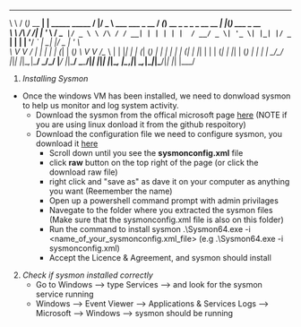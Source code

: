 __        ___           _                     _  ___                     __ _                       _   _              
\ \      / (_)_ __   __| | _____      _____  / |/ _ \    ___ ___  _ __  / _(_) __ _ _   _ _ __ __ _| |_(_) ___  _ __   
 \ \ /\ / /| | '_ \ / _` |/ _ \ \ /\ / / __| | | | | |  / __/ _ \| '_ \| |_| |/ _` | | | | '__/ _` | __| |/ _ \| '_ \  
  \ V  V / | | | | | (_| | (_) \ V  V /\__ \ | | |_| | | (_| (_) | | | |  _| | (_| | |_| | | | (_| | |_| | (_) | | | | 
   \_/\_/  |_|_| |_|\__,_|\___/ \_/\_/ |___/ |_|\___/   \___\___/|_| |_|_| |_|\__, |\__,_|_|  \__,_|\__|_|\___/|_| |_| 
                                                                              |___/                                    

1. *Installing Sysmon*

- Once the windows VM has been installed, we need to donwload sysmon to help us monitor and log system activity.
     - Download the sysmon from the offical microsoft page [here](https://learn.microsoft.com/en-us/sysinternals/downloads/sysmon)
     (NOTE if you are using linux donload it from the github respoitory)
     - Download the configuration file we need to configure sysmon, you download it [here](https://github.com/olafhartong/sysmon-modular)
        - Scroll down until you see the **sysmonconfig.xml** file 
        - click **raw** button on the top right of the page (or click the download raw file)
        - right click and "save as" as dave it on your computer as anything you want (Reemember the name)
        - Open up a powershell command prompt with admin privilages
        - Navegate to the folder where you extracted the sysmon files (Make sure that the sysmonconfig.xml file is also on this folder)
        - Run the command to install sysmon .\Sysmon64.exe -i <name_of_your_sysmonconfig.xml_file> (e.g .\Sysmon64.exe -i sysmonconfig.xml)
        - Accept the Licence & Agreement, and sysmon should install 

2. *Check if sysmon installed correctly*
    - Go to Windows --> type Services --> and look for the sysmon service running
    - Windows --> Event Viewer --> Applications & Services Logs --> Microsoft --> Windows --> sysmon should be running